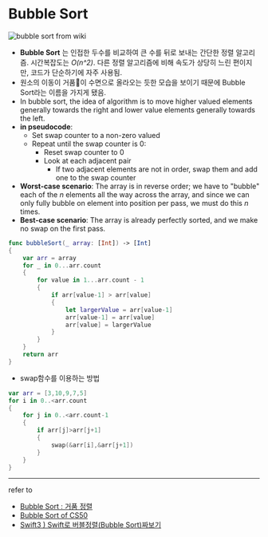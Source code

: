 # Bubble Sort
![bubble sort from wiki](https://upload.wikimedia.org/wikipedia/commons/c/c8/Bubble-sort-example-300px.gif)
- **Bubble Sort** 는 인접한 두수를 비교하여 큰 수를 뒤로 보내는 간단한 정렬 알고리즘. 시간복잡도는 *O(n^2)*. 다른 정렬 알고리즘에 비해 속도가 상당히 느린 편이지만, 코드가 단순하기에 자주 사용됨.
- 원소의 이동이 거품🛁이 수면으로 올라오는 듯한 모습을 보이기 때문에 Bubble Sort라는 이름을 가지게 됐음.
- In bubble sort, the idea of algorithm is to move higher valued elements generally towards the right and lower value elements generally towards the left.
- __in pseudocode__:
  - Set swap counter to a non-zero valued
  - Repeat until the swap counter is 0:
    - Reset swap counter to 0
    - Look at each adjacent pair
      - If two adjacent elements are not in order, swap them and add one to the swap counter
- **Worst-case scenario**: The array is in reverse order; we have to "bubble" each of the *n* elements all the way across the array, and since we can only fully bubble on element into position per pass, we must do this *n* times.
- **Best-case scenario**: The array is already perfectly sorted, and we make no swap on the first pass.

```swift
func bubbleSort(_ array: [Int]) -> [Int]
{
    var arr = array
    for _ in 0...arr.count
    {
        for value in 1...arr.count - 1
        {
            if arr[value-1] > arr[value]
            {
                let largerValue = arr[value-1]
                arr[value-1] = arr[value]
                arr[value] = largerValue
            }
        }
    }
    return arr
}
```
- swap함수를 이용하는 방법

```swift
var arr = [3,10,9,7,5]
for i in 0..<arr.count
{
    for j in 0..<arr.count-1
    {
        if arr[j]>arr[j+1]
        {
            swap(&arr[i],&arr[j+1])
        }
    }
}
```
---
refer to
- [Bubble Sort : 거품 정렬](http://bowbowbow.tistory.com/10)
- [Bubble Sort of CS50](https://youtu.be/RT-hUXUWQ2I)
- [Swift3 ) Swift로 버블정렬(Bubble Sort)짜보기](https://zeddios.tistory.com/67)
